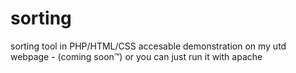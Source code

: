 # sorting
sorting tool in PHP/HTML/CSS
accesable demonstration on my utd webpage - (coming soon™) or you can just run it with apache
